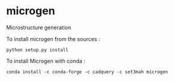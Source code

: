 # microgen
Microstructure generation

To install microgen from the sources : 
```
python setup.py install
```

To install Microgen with conda : 
```
conda install -c conda-forge -c cadquery -c set3mah microgen
```
